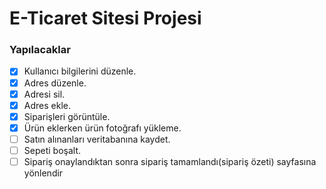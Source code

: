 # E-Ticaret Sitesi Projesi

### Yapılacaklar
- [x] Kullanıcı bilgilerini düzenle.
- [x] Adres düzenle.
- [x] Adresi sil.
- [x] Adres ekle.
- [x] Siparişleri görüntüle.
- [x] Ürün eklerken ürün fotoğrafı yükleme.
- [ ] Satın alınanları veritabanına kaydet.
- [ ] Sepeti boşalt.
- [ ] Sipariş onaylandıktan sonra sipariş tamamlandı(sipariş özeti) sayfasına yönlendir
